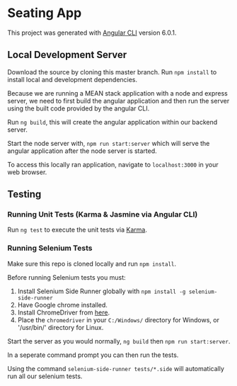 # Seating App

This project was generated with [Angular CLI](https://github.com/angular/angular-cli) version 6.0.1.

## Local Development Server

Download the source by cloning this master branch.
Run `npm install` to install local and development dependencies.

Because we are running a MEAN stack application with a node and express server, we need to first build the angular application and then run the server using the built code provided by the angular CLI.

Run `ng build`, this will create the angular application within our backend server.

Start the node server with, `npm run start:server` which will serve the angular application after the node server is started.

To access this locally ran application, navigate to `localhost:3000` in your web browser.

## Testing

### Running Unit Tests (Karma & Jasmine via Angular CLI)

Run `ng test` to execute the unit tests via [Karma](https://karma-runner.github.io).

### Running Selenium Tests

Make sure this repo is cloned locally and run `npm install`.

Before running Selenium tests you must:

1. Install Selenium Side Runner globally with `npm install -g selenium-side-runner`
2. Have Google chrome installed.
3. Install ChromeDriver from [here](https://chromedriver.storage.googleapis.com/index.html?path=2.45/).
4. Place the `chromedriver` in your `C:/Windows/` directory for Windows, or '/usr/bin/' directory for Linux.

Start the server as you would normally, `ng build` then `npm run start:server`.

In a seperate command prompt you can then run the tests.

Using the command `selenium-side-runner tests/*.side` will automatically run all our selenium tests.





